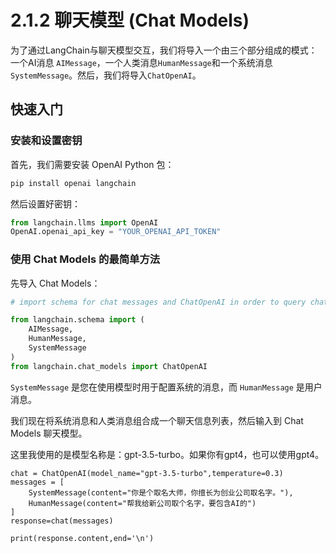 # 2.1.2 聊天模型 (Chat Models)

为了通过LangChain与聊天模型交互，我们将导入一个由三个部分组成的模式：一个AI消息 `AIMessage`，一个人类消息`HumanMessage`和一个系统消息`SystemMessage`。然后，我们将导入`ChatOpenAI`。

## 快速入门

### 安装和设置密钥

首先，我们需要安装 OpenAI Python 包：

```bash
pip install openai langchain
```

然后设置好密钥：

```python
from langchain.llms import OpenAI
OpenAI.openai_api_key = "YOUR_OPENAI_API_TOKEN"
```


### 使用 Chat Models 的最简单方法

先导入 Chat Models：

```python
# import schema for chat messages and ChatOpenAI in order to query chatmodels GPT-3.5-turbo or GPT-4

from langchain.schema import (
    AIMessage,
    HumanMessage,
    SystemMessage
)
from langchain.chat_models import ChatOpenAI
```

`SystemMessage` 是您在使用模型时用于配置系统的消息，而 `HumanMessage` 是用户消息。

我们现在将系统消息和人类消息组合成一个聊天信息列表，然后输入到 Chat Models 聊天模型。

这里我使用的是模型名称是：gpt-3.5-turbo。如果你有gpt4，也可以使用gpt4。

```
chat = ChatOpenAI(model_name="gpt-3.5-turbo",temperature=0.3)
messages = [
    SystemMessage(content="你是个取名大师，你擅长为创业公司取名字。"),
    HumanMessage(content="帮我给新公司取个名字，要包含AI的")
]
response=chat(messages)

print(response.content,end='\n')
```
